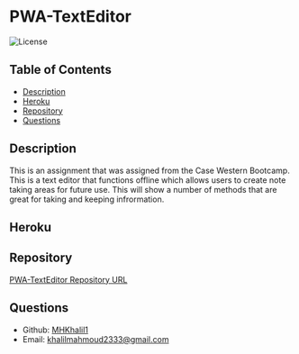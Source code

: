 # PWA-TextEditor

![License](https://img.shields.io/badge/License-ISC-blue.svg)

## Table of Contents
- [Description](#description)
- [Heroku](#heroku)
- [Repository](#repository)
- [Questions](#questions)
## Description
This is an assignment that was assigned from the Case Western Bootcamp. This is a text editor that functions offline which allows users to create note taking areas for future use. This will show a number of methods that are great for taking and keeping infrormation.
## Heroku

## Repository
[PWA-TextEditor Repository URL](https://github.com/MHKhalil1/PWA-TextEditor.git)
## Questions
- Github: [MHKhalil1](https://github.com/MHKhalil1)
- Email: [khalilmahmoud2333@gmail.com](mailto:user@example.com) 
